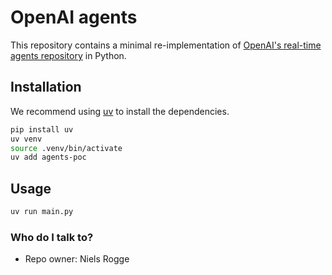# OpenAI agents

This repository contains a minimal re-implementation of [OpenAI's real-time agents repository](https://github.com/openai/openai-realtime-agents/tree/main) in Python.

## Installation

We recommend using [uv](https://docs.astral.sh/uv/) to install the dependencies.

```bash
pip install uv
uv venv
source .venv/bin/activate
uv add agents-poc
```

## Usage

```bash
uv run main.py
```

### Who do I talk to? ###

* Repo owner: Niels Rogge